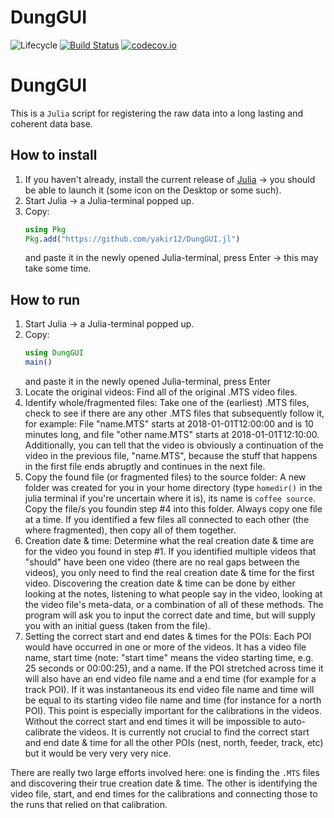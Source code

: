 # DungGUI

![Lifecycle](https://img.shields.io/badge/lifecycle-experimental-orange.svg)<!--
![Lifecycle](https://img.shields.io/badge/lifecycle-maturing-blue.svg)
![Lifecycle](https://img.shields.io/badge/lifecycle-stable-green.svg)
![Lifecycle](https://img.shields.io/badge/lifecycle-retired-orange.svg)
![Lifecycle](https://img.shields.io/badge/lifecycle-archived-red.svg)
![Lifecycle](https://img.shields.io/badge/lifecycle-dormant-blue.svg) -->
[![Build Status](https://travis-ci.org/yakir12/DungGUI.jl.svg?branch=master)](https://travis-ci.org/yakir12/DungGUI.jl)
[![codecov.io](http://codecov.io/github/yakir12/DungGUI.jl/coverage.svg?branch=master)](http://codecov.io/github/yakir12/DungGUI.jl?branch=master)

# DungGUI
This is a `Julia` script for registering the raw data into a long lasting and coherent data base. 

## How to install
1. If you haven't already, install the current release of [Julia](https://julialang.org/downloads/) -> you should be able to launch it (some icon on the Desktop or some such).
2. Start Julia -> a Julia-terminal popped up.
3. Copy: 
   ```julia
   using Pkg
   Pkg.add("https://github.com/yakir12/DungGUI.jl")
   ```
   and paste it in the newly opened Julia-terminal, press Enter -> this may take some time.

## How to run

1. Start Julia -> a Julia-terminal popped up.
2. Copy: 
   ```julia
   using DungGUI
   main()
   ```
   and paste it in the newly opened Julia-terminal, press Enter
3. Locate the original videos: Find all of the original .MTS video files.
4. Identify whole/fragmented files: Take one of the (earliest) .MTS files, check to see if there are any other .MTS files that subsequently follow it, for example:
    File "name.MTS" starts at 2018-01-01T12:00:00 and is 10 minutes long, and file "other name.MTS" starts at 2018-01-01T12:10:00. Additionally, you can tell that the video is obviously a continuation of the video in the previous file, "name.MTS", because the stuff that happens in the first file ends abruptly and continues in the next file.
5. Copy the found file (or fragmented files) to the source folder: A new folder was created for you in your home directory (type `homedir()` in the julia terminal if you're uncertain where it is), its name is `coffee source`. Copy the file/s you foundin step #4 into this folder. Always copy one file at a time. If you identified a few files all connected to each other (the where fragmented), then copy all of them together.
6. Creation date & time: Determine what the real creation date & time are for the video you found in step #1. If you identified multiple videos that "should" have been one video (there are no real gaps between the videos), you only need to find the real creation date & time for the first video. Discovering the creation date & time can be done by either looking at the notes, listening to what people say in the video, looking at the video file's meta-data, or a combination of all of these methods. The program will ask you to input the correct date and time, but will supply you with an initial guess (taken from the file).
7. Setting the correct start and end dates & times for the POIs: Each POI would have occurred in one or more of the videos. It has a video file name, start time (note: "start time" means the video starting time, e.g. 25 seconds or 00:00:25), and a name. If the POI stretched across time it will also have an end video file name and a end time (for example for a track POI). If it was instantaneous its end video file name and time will be equal to its starting video file name and time (for instance for a north POI). This point is especially important for the calibrations in the videos. Without the correct start and end times it will be impossible to auto-calibrate the videos. It is currently not crucial to find the correct start and end date & time for all the other POIs (nest, north, feeder, track, etc) but it would be very very very nice.

There are really two large efforts involved here: one is finding the `.MTS` files and discovering their true creation date & time. The other is identifying the video file, start, and end times for the calibrations and connecting those to the runs that relied on that calibration. 
